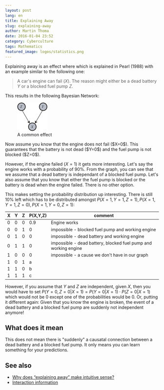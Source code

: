 ```yaml
---
layout: post
lang: en
title: Explaining Away
slug: explaining-away
author: Martin Thoma
date: 2016-01-04 23:52
category: Cyberculture
tags: Mathematics
featured_image: logos/statistics.png
---
```

Explaining away is an effect where which is explained in Pearl (1988) with
an example similar to the following one:

> A car's engine can fail ($X$). The reason might either be a dead battery
> $Y$ or a blocked fuel pump $Z$.

This results in the following Bayesian Network:

<figure class="aligncenter">
            <a href="../images/2016/01/Common-effect.png"><img src="../images/2016/01/Common-effect.png" alt="A common effect" style="max-width:99px;" class=""/></a>
            <figcaption class="text-center">A common effect</figcaption>
        </figure>
Now assume you know that the engine does not fail ($X=0$). This guarantees
that the battery is not dead ($Y=0$) and the fuel pump is not blocked
($Z=0$).

However, if the engine failed ($X=1$) it gets more interesting. Let's say the
engine works with a probability of 90%. From the graph, you can see that we
assume that a dead battery is independant of a blocked fuel pump. Let's also
assume that you know that either the fuel pump is blocked or the battery is
dead when the engine failed. There is no other option.

This makes setting the probability distribution up interesting. There is
still 10% left which has to be distributed amongst $P(X=1,Y=1,Z=1), P(X=1,Y=1,Z=0), P(X=1,Y=0,Z=1)$:


| X   | Y   | Z   | P(X,Y,Z) | comment                                                         |
| --- | --- | --- | -------- | --------------------------------------------------------------- |
| 0   | 0   | 0   | 0.9      | Engine works                                                    |
| 0   | 0   | 1   | 0        | impossible - blocked fuel pump and working engine               |
| 0   | 1   | 0   | 0        | impossible - dead battery and working engine                    |
| 0   | 1   | 1   | 0        | impossible - dead battery, blocked fuel pump and working engine |
| 1   | 0   | 0   | 0        | impossible - a cause we don't have in our graph                 |
| 1   | 0   | 1   | a        |                                                                 |
| 1   | 1   | 0   | b        |                                                                 |
| 1   | 1   | 1   | c        |                                                                 |


However, if you assume that $Y$ and $Z$ are independent, given $X$, then
you would have to set $P(Y=0, Z=0|X=1) = P(Y=0|X=1) \cdot P(Z=0|X=1)$ which
would not be 0 except one of the probabilities would be 0. Or, putting it
different again: Given that you know the engine is broken, the event of
a dead battery and a blocked fuel pump are suddenly not independent anymore!


## What does it mean

This does not mean there is "suddenly" a causatal connection between a dead
battery and a blocked fuel pump. It only means you can learn something for
your predictions.


## See also

* [Why does “explaining away” make intuitive sense?](http://stats.stackexchange.com/q/54849/25741)
* [Interaction information](https://en.wikipedia.org/wiki/Interaction_information#Example_of_Positive_Interaction_Information)
